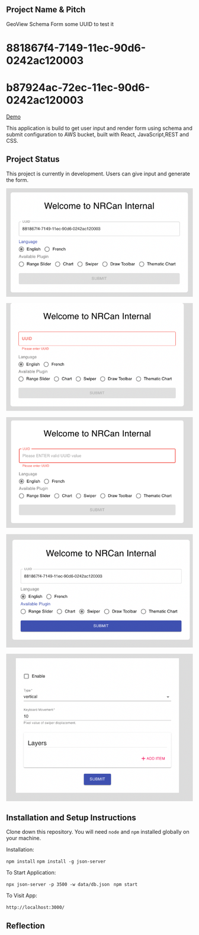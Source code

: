 ## Project Name & Pitch

GeoView Schema Form
some UUID to test it
# 881867f4-7149-11ec-90d6-0242ac120003
# b87924ac-72ec-11ec-90d6-0242ac120003

[Demo](https://geoview-plugins-config.herokuapp.com/)

This application is build to get user input and render form using schema and submit configuration to AWS bucket, built with React, JavaScript,REST and CSS.

## Project Status
This project is currently in development. Users can give input and generate the form.

![](images/InputForm.png)

![](images/InputForm2.png)

![](images/InputForm3.png)

![](images/InputForm4.png)

![](images/SchemaForm.png)


## Installation and Setup Instructions

Clone down this repository. 
You will need `node` and `npm` installed globally on your machine.

Installation:

`npm install`
`npm install -g json-server`

To Start Application:

`npx json-server -p 3500 -w data/db.json `
`npm start`

To Visit App:

`http://localhost:3000/`

## Reflection

